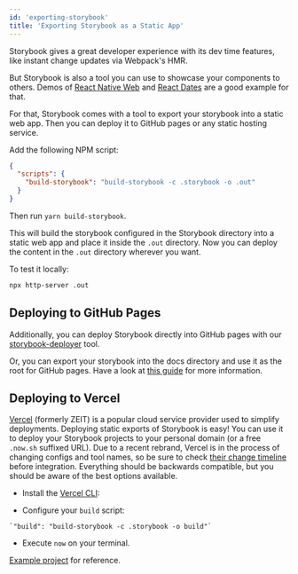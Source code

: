 ```yaml
---
id: 'exporting-storybook'
title: 'Exporting Storybook as a Static App'
---
```


Storybook gives a great developer experience with its dev time features, like instant change updates via Webpack's HMR.

But Storybook is also a tool you can use to showcase your components to others.
Demos of [React Native Web](https://necolas.github.io/react-native-web/docs/) and [React Dates](http://airbnb.io/react-dates/) are a good example for that.

For that, Storybook comes with a tool to export your storybook into a static web app. Then you can deploy it to GitHub pages or any static hosting service.

Add the following NPM script:

```json
{
  "scripts": {
    "build-storybook": "build-storybook -c .storybook -o .out"
  }
}
```

Then run `yarn build-storybook`.

This will build the storybook configured in the Storybook directory into a static web app and place it inside the `.out` directory.
Now you can deploy the content in the `.out` directory wherever you want.

To test it locally:

```sh
npx http-server .out
```

## Deploying to GitHub Pages

Additionally, you can deploy Storybook directly into GitHub pages with our [storybook-deployer](https://github.com/storybookjs/storybook-deployer) tool.

Or, you can export your storybook into the docs directory and use it as the root for GitHub pages. Have a look at [this guide](https://github.com/blog/2233-publish-your-project-documentation-with-github-pages) for more information.

## Deploying to Vercel

[Vercel](https://vercel.com/home) (formerly ZEIT) is a popular cloud service provider used to simplify deployments. Deploying static exports of Storybook is easy! You can use it to deploy your Storybook projects to your personal domain (or a free `.now.sh` suffixed URL). Due to a recent rebrand, Vercel is in the process of changing configs and tool names, so be sure to check [their change timeline](https://www.notion.so/Change-Timeline-fab7622780694753a92c0a396cea7eb6) before integration. Everything should be backwards compatible, but you should be aware of the best options available.

- Install the [Vercel CLI](https://vercel.com/download):

- Configure your `build` script:

```
`"build": "build-storybook -c .storybook -o build"`
```

- Execute `now` on your terminal.

[Example project](https://github.com/zeit/now-examples/tree/master/storybook) for reference.
